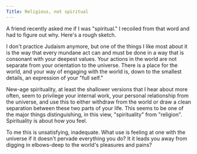 ```yaml
---
Title: Religious, not spiritual
---
```


A friend recently asked me if I was "spiritual." I recoiled from that word and had to figure out why. Here's a rough sketch.

I don't practice Judaism anymore, but one of the things I like most about it is the way that every mundane act can and must be done in a way that is consonant with your deepest values. Your actions in the world are not separate from your orientation to the universe. There is a place for the world, and your way of engaging with the world is, down to the smallest details, an expression of your "full self."

New-age spirituality, at least the shallower versions that I hear about more often, seem to privilege your internal work, your personal relationship from the universe, and use this to either withdraw from the world or draw a clean separation between these two parts of your life. This seems to be one of the major things distinguishing, in this view, "spirituality" from "religion". Spirituality is about how you feel.

To me this is unsatisfying, inadequate. What use is feeling at one with the universe if it doesn't pervade everything you do? It it leads you away from digging in elbows-deep to the world's pleasures and pains?
